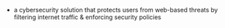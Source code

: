 - a cybersecurity solution that protects users from web-based threats by filtering internet traffic & enforcing security policies